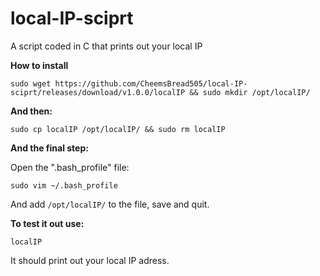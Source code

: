 # local-IP-sciprt
A script coded in C that prints out your local IP

**How to install**

    sudo wget https://github.com/CheemsBread505/local-IP-sciprt/releases/download/v1.0.0/localIP && sudo mkdir /opt/localIP/

**And then:**

    sudo cp localIP /opt/localIP/ && sudo rm localIP
   
  **And the final step:**
  
 Open the ".bash_profile" file:

    sudo vim ~/.bash_profile

  And add `/opt/localIP/` to the file, save and quit.

**To test it out use:**

    localIP

It should print out your local IP adress. 
